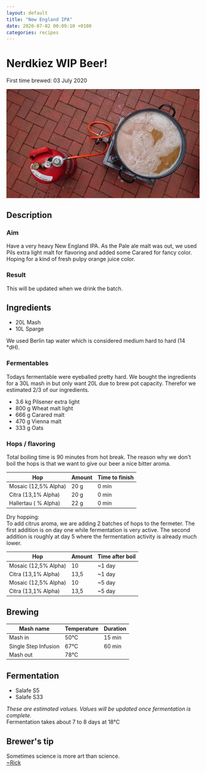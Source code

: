 ```yaml
---
layout: default
title: "New England IPA"
date: 2020-07-02 00:09:10 +0100
categories: recipes
---
```


# Nerdkiez WIP Beer!

First time brewed: 03 July 2020

![Brewing it](/assets/beer_in_progress.jpg)

## Description

### Aim

Have a very heavy New England IPA.
As the Pale ale malt was out, we used Pils extra light malt for flavoring and added some Carared for fancy color.
Hoping for a kind of fresh pulpy orange juice color.

### Result

This will be updated when we drink the batch.

## Ingredients

- 20L Mash 
- 10L Sparge

We used Berlin tap water which is considered medium hard to hard (14 °dH).

### Fermentables

Todays fermentable were eyeballed pretty hard. We bought the ingredients for a 30L mash in but only want 20L due to brew pot capacity. Therefor we estimated 2/3 of our ingredients.

- 3.6 kg Pilsener extra light
- 800 g Wheat malt light
- 666 g Carared malt
- 470 g Vienna malt
- 333 g Oats

### Hops / flavoring

Total boiling time is 90 minutes from hot break. The reason why we don't boil the hops is that we want to give our beer a nice bitter aroma.

| Hop                  | Amount | Time to finish |
| -------------------- | ------ | -------------- |
| Mosaic (12,5% Alpha) | 20 g   | 0 min          |
| Citra (13,1% Alpha)  | 20 g   | 0 min          |
| Hallertau ( % Alpha) | 22 g   | 0 min          |



Dry hopping:  
To add citrus aroma, we are adding 2 batches of hops to the fermeter. The first addition is on day one while fermentation is very active.
The second addition is roughly at day 5 where the fermentation activity is already much lower.


| Hop |Amount | Time after boil|
| -------------------- | ----- | -------------- |
| Mosaic (12,5% Alpha) | 10     | ~1 day         |
| Citra (13,1% Alpha)  | 13,5   | ~1 day         |
| Mosaic (12,5% Alpha) | 10     | ~5 day         |
| Citra (13,1% Alpha)  | 13,5   | ~5 day         |

## Brewing

| Mash name            | Temperature | Duration     |
| ---------------------| ----------- | ------------ |
| Mash in              | 50°C        | 15 min       |
| Single Step Infusion | 67°C        | 60 min       |
| Mash out             | 78°C        |              |

## Fermentation

- Salafe S5
- Salafe S33

_These are estimated values. Values will be updated once fermentation is complete._  
Fermentation takes about 7 to 8 days at 18°C

## Brewer's tip

Sometimes science is more art than science.  
[~Rick](https://www.youtube.com/watch?v=W5JqB6e5QwU)
